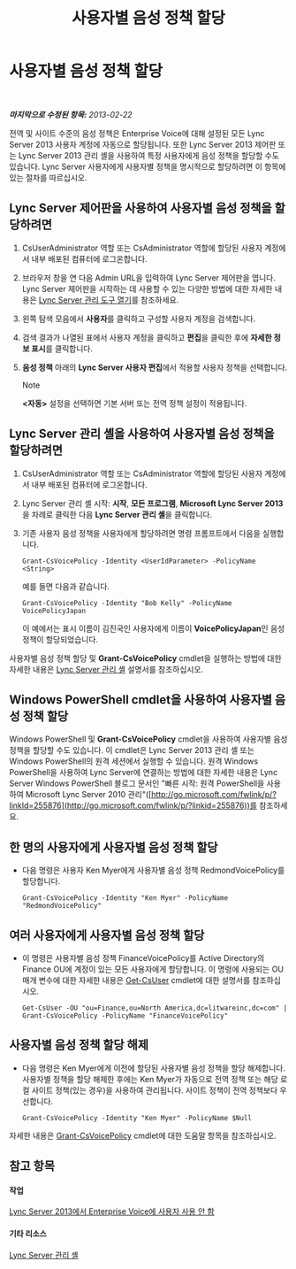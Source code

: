 ﻿---
title: 사용자별 음성 정책 할당
TOCTitle: 사용자별 음성 정책 할당
ms:assetid: 9ee47ee7-1030-43b8-a4dc-bf685ea24659
ms:mtpsurl: https://technet.microsoft.com/ko-kr/library/JJ688155(v=OCS.15)
ms:contentKeyID: 49885898
ms.date: 08/24/2015
mtps_version: v=OCS.15
ms.translationtype: HT
---

# 사용자별 음성 정책 할당

 

_**마지막으로 수정된 항목:** 2013-02-22_

전역 및 사이트 수준의 음성 정책은 Enterprise Voice에 대해 설정된 모든 Lync Server 2013 사용자 계정에 자동으로 할당됩니다. 또한 Lync Server 2013 제어판 또는 Lync Server 2013 관리 셸을 사용하여 특정 사용자에게 음성 정책을 할당할 수도 있습니다. Lync Server 사용자에게 사용자별 정책을 명시적으로 할당하려면 이 항목에 있는 절차를 따르십시오.

## Lync Server 제어판을 사용하여 사용자별 음성 정책을 할당하려면

1.  CsUserAdministrator 역할 또는 CsAdministrator 역할에 할당된 사용자 계정에서 내부 배포된 컴퓨터에 로그온합니다.

2.  브라우저 창을 연 다음 Admin URL을 입력하여 Lync Server 제어판을 엽니다. Lync Server 제어판을 시작하는 데 사용할 수 있는 다양한 방법에 대한 자세한 내용은 [Lync Server 관리 도구 열기](lync-server-2013-open-lync-server-administrative-tools.md)를 참조하세요.

3.  왼쪽 탐색 모음에서 **사용자**를 클릭하고 구성할 사용자 계정을 검색합니다.

4.  검색 결과가 나열된 표에서 사용자 계정을 클릭하고 **편집**을 클릭한 후에 **자세한 정보 표시**를 클릭합니다.

5.  **음성 정책** 아래의 **Lync Server 사용자 편집**에서 적용할 사용자 정책을 선택합니다.
    

    > [!NOTE]
    > <STRONG>&lt;자동&gt;</STRONG> 설정을 선택하면 기본 서버 또는 전역 정책 설정이 적용됩니다.



## Lync Server 관리 셸을 사용하여 사용자별 음성 정책을 할당하려면

1.  CsUserAdministrator 역할 또는 CsAdministrator 역할에 할당된 사용자 계정에서 내부 배포된 컴퓨터에 로그온합니다.

2.  Lync Server 관리 셸 시작: **시작**, **모든 프로그램**, **Microsoft Lync Server 2013**을 차례로 클릭한 다음 **Lync Server 관리 셸**을 클릭합니다.

3.  기존 사용자 음성 정책을 사용자에게 할당하려면 명령 프롬프트에서 다음을 실행합니다.
    
        Grant-CsVoicePolicy -Identity <UserIdParameter> -PolicyName <String>
    
    예를 들면 다음과 같습니다.
    
        Grant-CsVoicePolicy -Identity "Bob Kelly" -PolicyName VoicePolicyJapan
    
    이 예에서는 표시 이름이 김진국인 사용자에게 이름이 **VoicePolicyJapan**인 음성 정책이 할당되었습니다.

사용자별 음성 정책 할당 및 **Grant-CsVoicePolicy** cmdlet을 실행하는 방법에 대한 자세한 내용은 [Lync Server 관리 셸](lync-server-2013-lync-server-management-shell.md) 설명서를 참조하십시오.

## Windows PowerShell cmdlet을 사용하여 사용자별 음성 정책 할당

Windows PowerShell 및 **Grant-CsVoicePolicy** cmdlet을 사용하여 사용자별 음성 정책을 할당할 수도 있습니다. 이 cmdlet은 Lync Server 2013 관리 셸 또는 Windows PowerShell의 원격 세션에서 실행할 수 있습니다. 원격 Windows PowerShell을 사용하여 Lync Server에 연결하는 방법에 대한 자세한 내용은 Lync Server Windows PowerShell 블로그 문서인 "빠른 시작: 원격 PowerShell을 사용하여 Microsoft Lync Server 2010 관리"([http://go.microsoft.com/fwlink/p/?linkId=255876](http://go.microsoft.com/fwlink/p/?linkid=255876))를 참조하세요.

## 한 명의 사용자에게 사용자별 음성 정책 할당

  - 다음 명령은 사용자 Ken Myer에게 사용자별 음성 정책 RedmondVoicePolicy를 할당합니다.
    
        Grant-CsVoicePolicy -Identity "Ken Myer" -PolicyName "RedmondVoicePolicy"

## 여러 사용자에게 사용자별 음성 정책 할당

  - 이 명령은 사용자별 음성 정책 FinanceVoicePolicy를 Active Directory의 Finance OU에 계정이 있는 모든 사용자에게 할당합니다. 이 명령에 사용되는 OU 매개 변수에 대한 자세한 내용은 [Get-CsUser](https://docs.microsoft.com/en-us/powershell/module/skype/Get-CsUser) cmdlet에 대한 설명서를 참조하십시오.
    
        Get-CsUser -OU "ou=Finance,ou=North America,dc=litwareinc,dc=com" | Grant-CsVoicePolicy -PolicyName "FinanceVoicePolicy"

## 사용자별 음성 정책 할당 해제

  - 다음 명령은 Ken Myer에게 이전에 할당된 사용자별 음성 정책을 할당 해제합니다. 사용자별 정책을 할당 해제한 후에는 Ken Myer가 자동으로 전역 정책 또는 해당 로컬 사이트 정책(있는 경우)을 사용하여 관리됩니다. 사이트 정책이 전역 정책보다 우선합니다.
    
        Grant-CsVoicePolicy -Identity "Ken Myer" -PolicyName $Null

자세한 내용은 [Grant-CsVoicePolicy](https://docs.microsoft.com/en-us/powershell/module/skype/Grant-CsVoicePolicy) cmdlet에 대한 도움말 항목을 참조하십시오.

## 참고 항목

#### 작업

[Lync Server 2013에서 Enterprise Voice에 사용자 사용 안 함](lync-server-2013-disable-a-user-for-enterprise-voice.md)  

#### 기타 리소스

[Lync Server 관리 셸](lync-server-2013-lync-server-management-shell.md)

